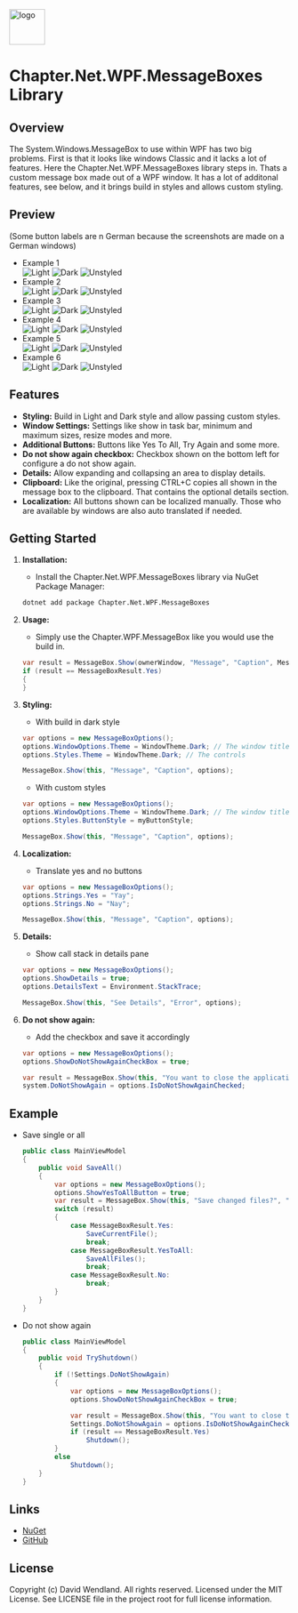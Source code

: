 <img src="https://raw.githubusercontent.com/dwndlnd/Chapter.Net.WPF.MessageBoxes/master/Icon.png" alt="logo" width="64"/>

# Chapter.Net.WPF.MessageBoxes Library

## Overview
The System.Windows.MessageBox to use within WPF has two big problems. First is that it looks like windows Classic and it lacks a lot of features.
Here the Chapter.Net.WPF.MessageBoxes library steps in. Thats a custom message box made out of a WPF window. It has a lot of additonal features, see below, and it brings build in styles and allows custom styling.

## Preview
(Some button labels are n German because the screenshots are made on a German windows)
* Example 1  
![Light](https://raw.githubusercontent.com/dwndlnd/Chapter.Net.WPF.MessageBoxes/master/Images/1_Light.png) ![Dark](https://raw.githubusercontent.com/dwndlnd/Chapter.Net.WPF.MessageBoxes/master/Images/1_Dark.png) ![Unstyled](https://raw.githubusercontent.com/dwndlnd/Chapter.Net.WPF.MessageBoxes/master/Images/1_Native.png)
* Example 2  
![Light](https://raw.githubusercontent.com/dwndlnd/Chapter.Net.WPF.MessageBoxes/master/Images/2_Light.png) ![Dark](https://raw.githubusercontent.com/dwndlnd/Chapter.Net.WPF.MessageBoxes/master/Images/2_Dark.png) ![Unstyled](https://raw.githubusercontent.com/dwndlnd/Chapter.Net.WPF.MessageBoxes/master/Images/2_Native.png)
* Example 3  
![Light](https://raw.githubusercontent.com/dwndlnd/Chapter.Net.WPF.MessageBoxes/master/Images/3_Light.png) ![Dark](https://raw.githubusercontent.com/dwndlnd/Chapter.Net.WPF.MessageBoxes/master/Images/3_Dark.png) ![Unstyled](https://raw.githubusercontent.com/dwndlnd/Chapter.Net.WPF.MessageBoxes/master/Images/3_Native.png)
* Example 4  
![Light](https://raw.githubusercontent.com/dwndlnd/Chapter.Net.WPF.MessageBoxes/master/Images/4_Light.png) ![Dark](https://raw.githubusercontent.com/dwndlnd/Chapter.Net.WPF.MessageBoxes/master/Images/4_Dark.png) ![Unstyled](https://raw.githubusercontent.com/dwndlnd/Chapter.Net.WPF.MessageBoxes/master/Images/4_Native.png)
* Example 5  
![Light](https://raw.githubusercontent.com/dwndlnd/Chapter.Net.WPF.MessageBoxes/master/Images/5_Light.png) ![Dark](https://raw.githubusercontent.com/dwndlnd/Chapter.Net.WPF.MessageBoxes/master/Images/5_Dark.png) ![Unstyled](https://raw.githubusercontent.com/dwndlnd/Chapter.Net.WPF.MessageBoxes/master/Images/5_Native.png)
* Example 6  
![Light](https://raw.githubusercontent.com/dwndlnd/Chapter.Net.WPF.MessageBoxes/master/Images/6_Light.png) ![Dark](https://raw.githubusercontent.com/dwndlnd/Chapter.Net.WPF.MessageBoxes/master/Images/6_Dark.png) ![Unstyled](https://raw.githubusercontent.com/dwndlnd/Chapter.Net.WPF.MessageBoxes/master/Images/6_Native.png)

## Features
- **Styling:** Build in Light and Dark style and allow passing custom styles.
- **Window Settings:** Settings like show in task bar, minimum and maximum sizes, resize modes and more.
- **Additional Buttons:** Buttons like Yes To All, Try Again and some more.
- **Do not show again checkbox:** Checkbox shown on the bottom left for configure a do not show again.
- **Details:** Allow expanding and collapsing an area to display details.
- **Clipboard:** Like the original, pressing CTRL+C copies all shown in the message box to the clipboard. That contains the optional details section.
- **Localization:** All buttons shown can be localized manually. Those who are available by windows are also auto translated if needed.

## Getting Started

1. **Installation:**
    - Install the Chapter.Net.WPF.MessageBoxes library via NuGet Package Manager:
    ```bash
    dotnet add package Chapter.Net.WPF.MessageBoxes
    ```

2. **Usage:**
    - Simply use the Chapter.WPF.MessageBox like you would use the build in.
    ```csharp
    var result = MessageBox.Show(ownerWindow, "Message", "Caption", MessageBoxButtons.YesNo);
    if (result == MessageBoxResult.Yes)
    {
    }
    ```

3. **Styling:**
    - With build in dark style
    ```csharp
    var options = new MessageBoxOptions();
    options.WindowOptions.Theme = WindowTheme.Dark; // The window title bar
    options.Styles.Theme = WindowTheme.Dark; // The controls
    
    MessageBox.Show(this, "Message", "Caption", options);
    ```
    - With custom styles
    ```csharp
    var options = new MessageBoxOptions();
    options.WindowOptions.Theme = WindowTheme.Dark; // The window title bar
    options.Styles.ButtonStyle = myButtonStyle;
    
    MessageBox.Show(this, "Message", "Caption", options);
    ```

4. **Localization:**
    - Translate yes and no buttons
    ```csharp
    var options = new MessageBoxOptions();
    options.Strings.Yes = "Yay";
    options.Strings.No = "Nay";
    
    MessageBox.Show(this, "Message", "Caption", options);
    ```

5. **Details:**
    - Show call stack in details pane
    ```csharp
    var options = new MessageBoxOptions();
    options.ShowDetails = true;
    options.DetailsText = Environment.StackTrace;
    
    MessageBox.Show(this, "See Details", "Error", options);
    ```

6. **Do not show again:**
    - Add the checkbox and save it accordingly
    ```csharp
    var options = new MessageBoxOptions();
    options.ShowDoNotShowAgainCheckBox = true;
    
    var result = MessageBox.Show(this, "You want to close the application?", "Close", options);
    system.DoNotShowAgain = options.IsDoNotShowAgainChecked;
    ```

## Example
- Save single or all
    ```csharp
    public class MainViewModel
    {
        public void SaveAll()
        {
            var options = new MessageBoxOptions();
            options.ShowYesToAllButton = true;
            var result = MessageBox.Show(this, "Save changed files?", "Save", MessageBoxButtons.YesNo, options);
            switch (result)
            {
                case MessageBoxResult.Yes:
                    SaveCurrentFile();
                    break;
                case MessageBoxResult.YesToAll:
                    SaveAllFiles();
                    break;
                case MessageBoxResult.No:
                    break;
            }
        }
    }
    ```

- Do not show again
    ```csharp
    public class MainViewModel
    {
        public void TryShutdown()
        {
            if (!Settings.DoNotShowAgain)
            {
                var options = new MessageBoxOptions();
                options.ShowDoNotShowAgainCheckBox = true;
    
                var result = MessageBox.Show(this, "You want to close the application?", "Close", options);
                Settings.DoNotShowAgain = options.IsDoNotShowAgainChecked;
                if (result == MessageBoxResult.Yes)
                    Shutdown();
            }
            else
                Shutdown();
        }
    }
    ```

## Links
* [NuGet](https://www.nuget.org/packages/Chapter.Net.WPF.MessageBoxes)
* [GitHub](https://github.com/dwndlnd/Chapter.Net.WPF.MessageBoxes)

## License
Copyright (c) David Wendland. All rights reserved.
Licensed under the MIT License. See LICENSE file in the project root for full license information.

